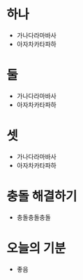# 하나
- 가나다라마바사
- 아자차카타파하
# 둘
- 가나다라마바사
- 아자차카타파하
# 셋
- 가나다라마바사
- 아자차카타파하

# 충돌 해결하기
- 충돌충돌충돌


# 오늘의 기분
- 좋음